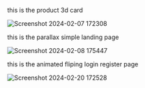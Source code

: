 this is the product 3d card

![Screenshot 2024-02-07 172308](https://github.com/Sreesankar-t/3d_card/assets/125552943/29b967fb-82f1-4df8-9f11-b223d61c6b8b)


this is the parallax simple landing page 

![Screenshot 2024-02-08 175447](https://github.com/Sreesankar-t/3d_card/assets/125552943/f823fa2f-c76b-4330-9037-2994c94ffb06)

this is the animated fliping login register page

![Screenshot 2024-02-20 172528](https://github.com/Sreesankar-t/3d_card/assets/125552943/c76601d8-3450-42e9-87d8-992489c1a069)

